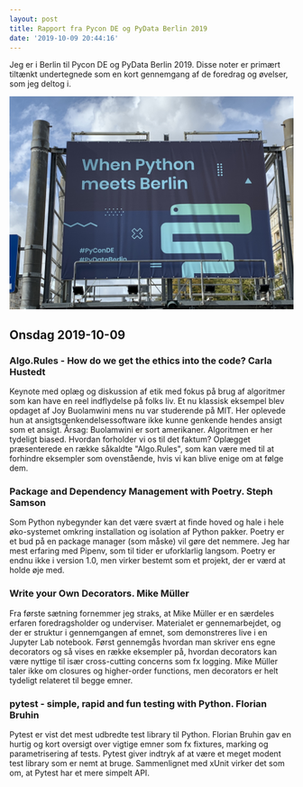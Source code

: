 ```yaml
---
layout: post
title: Rapport fra Pycon DE og PyData Berlin 2019
date: '2019-10-09 20:44:16'
---
```


Jeg er i Berlin til Pycon DE og PyData Berlin 2019. Disse noter er primært tiltænkt undertegnede som en kort gennemgang af de foredrag og øvelser, som jeg deltog i.

![center](/images/pyconde.JPG)

## Onsdag 2019-10-09

### Algo.Rules - How do we get the ethics into the code? Carla Hustedt
Keynote med oplæg og diskussion af etik med fokus på brug af algoritmer som kan have en reel indflydelse på folks liv. Et nu klassisk eksempel blev opdaget af Joy Buolamwini mens nu var studerende på MIT. Her oplevede hun at ansigtsgenkendelsessoftware ikke kunne genkende hendes ansigt som et ansigt. Årsag: Buolamwini er sort amerikaner. Algoritmen er her tydeligt biased. Hvordan forholder vi os til det faktum? Oplægget præsenterede en række såkaldte "Algo.Rules", som kan være med til at forhindre eksempler som ovenstående, hvis vi kan blive enige om at følge dem.

### Package and Dependency Management with Poetry. Steph Samson
Som Python nybegynder kan det være svært at finde hoved og hale i hele øko-systemet omkring installation og isolation af Python pakker. Poetry er et bud på en package manager (som måske) vil gøre det nemmere. Jeg har mest erfaring med Pipenv, som til tider er uforklarlig langsom. Poetry er endnu ikke i version 1.0, men virker bestemt som et projekt, der er værd at holde øje med.

### Write your Own Decorators. Mike Müller
Fra første sætning fornemmer jeg straks, at Mike Müller er en særdeles erfaren foredragsholder og underviser. Materialet er gennemarbejdet, og der er struktur i gennemgangen af emnet, som demonstreres live i en Jupyter Lab notebook. Først gennemgås hvordan man skriver ens egne decorators og så vises en række eksempler på, hvordan decorators kan være nyttige til især cross-cutting concerns som fx logging. Mike Müller taler ikke om closures og higher-order functions, men decorators er helt tydeligt relateret til begge emner.

### pytest - simple, rapid and fun testing with Python. Florian Bruhin
Pytest er vist det mest udbredte test library til Python. Florian Bruhin gav en hurtig og kort oversigt over vigtige emner som fx fixtures, marking og parametrisering af tests. Pytest giver indtryk af at være et meget modent test library som er nemt at bruge. Sammenlignet med xUnit virker det som om, at Pytest har et mere simpelt API.
